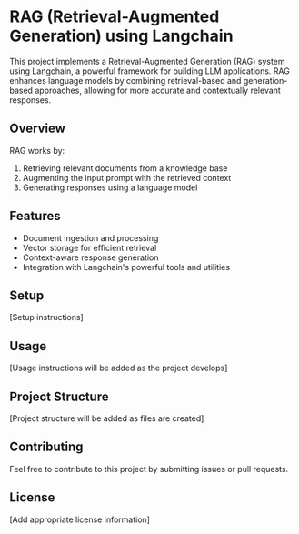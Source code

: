 # RAG (Retrieval-Augmented Generation) using Langchain

This project implements a Retrieval-Augmented Generation (RAG) system using Langchain, a powerful framework for building LLM applications. RAG enhances language models by combining retrieval-based and generation-based approaches, allowing for more accurate and contextually relevant responses.

## Overview

RAG works by:
1. Retrieving relevant documents from a knowledge base
2. Augmenting the input prompt with the retrieved context
3. Generating responses using a language model

## Features

- Document ingestion and processing
- Vector storage for efficient retrieval
- Context-aware response generation
- Integration with Langchain's powerful tools and utilities

## Setup

[Setup instructions]

## Usage

[Usage instructions will be added as the project develops]

## Project Structure

[Project structure will be added as files are created]

## Contributing

Feel free to contribute to this project by submitting issues or pull requests.

## License

[Add appropriate license information]